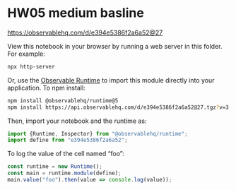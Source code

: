 # HW05 medium basline

https://observablehq.com/d/e394e5386f2a6a52@27

View this notebook in your browser by running a web server in this folder. For
example:

~~~sh
npx http-server
~~~

Or, use the [Observable Runtime](https://github.com/observablehq/runtime) to
import this module directly into your application. To npm install:

~~~sh
npm install @observablehq/runtime@5
npm install https://api.observablehq.com/d/e394e5386f2a6a52@27.tgz?v=3
~~~

Then, import your notebook and the runtime as:

~~~js
import {Runtime, Inspector} from "@observablehq/runtime";
import define from "e394e5386f2a6a52";
~~~

To log the value of the cell named “foo”:

~~~js
const runtime = new Runtime();
const main = runtime.module(define);
main.value("foo").then(value => console.log(value));
~~~

